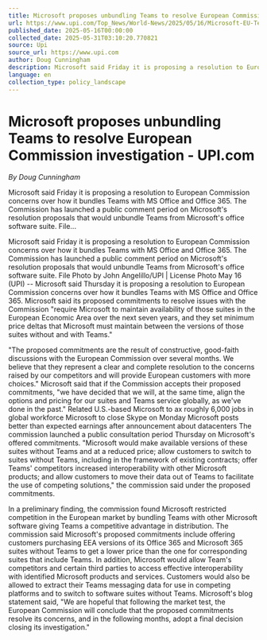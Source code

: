 ```yaml
---
title: Microsoft proposes unbundling Teams to resolve European Commission investigation - UPI.com
url: https://www.upi.com/Top_News/World-News/2025/05/16/Microsoft-EU-Teams-resolution-proposal/9121747403247/
published_date: 2025-05-16T00:00:00
collected_date: 2025-05-31T03:10:20.770821
source: Upi
source_url: https://www.upi.com
author: Doug Cunningham
description: Microsoft said Friday it is proposing a resolution to European Commission concerns over how it bundles Teams with MS Office and Office 365. The Commission has launched a public comment period on Microsoft's resolution proposals that would unbundle Teams from Microsoft's office software suite. File...
language: en
collection_type: policy_landscape
---
```


# Microsoft proposes unbundling Teams to resolve European Commission investigation - UPI.com

*By Doug Cunningham*

Microsoft said Friday it is proposing a resolution to European Commission concerns over how it bundles Teams with MS Office and Office 365. The Commission has launched a public comment period on Microsoft's resolution proposals that would unbundle Teams from Microsoft's office software suite. File...

Microsoft said Friday it is proposing a resolution to European Commission concerns over how it bundles Teams with MS Office and Office 365. The Commission has launched a public comment period on Microsoft's resolution proposals that would unbundle Teams from Microsoft's office software suite. File Photo by John Angelillo/UPI | License Photo 
 May 16 (UPI) -- Microsoft said Thursday it is proposing a resolution to European Commission concerns over how it bundles Teams with MS Office and Office 365. 
 Microsoft said its proposed commitments to resolve issues with the Commission "require Microsoft to maintain availability of those suites in the European Economic Area over the next seven years, and they set minimum price deltas that Microsoft must maintain between the versions of those suites without and with Teams."
 
 "The proposed commitments are the result of constructive, good-faith discussions with the European Commission over several months. We believe that they represent a clear and complete resolution to the concerns raised by our competitors and will provide European customers with more choices." 
 Microsoft said that if the Commission accepts their proposed commitments, "we have decided that we will, at the same time, align the options and pricing for our suites and Teams service globally, as we've done in the past."
 Related 
 U.S.-based Microsoft to ax roughly 6,000 jobs in global workforce 
 Microsoft to close Skype on Monday 
 Microsoft posts better than expected earnings after announcement about datacenters 
 The commission launched a public consultation period Thursday on Microsoft's offered commitments. 
 "Microsoft would make available versions of these suites without Teams and at a reduced price; allow customers to switch to suites without Teams, including in the framework of existing contracts; offer Teams' competitors increased interoperability with other Microsoft products; and allow customers to move their data out of Teams to facilitate the use of competing solutions," the commission said under the proposed commitments.
 
 In a preliminary finding, the commission found Microsoft restricted competition in the European market by bundling Teams with other Microsoft software giving Teams a competitive advantage in distribution. 
 The commission said Microsoft's proposed commitments include offering customers purchasing EEA versions of its Office 365 and Microsoft 365 suites without Teams to get a lower price than the one for corresponding suites that include Teams. 
 In addition, Microsoft would allow Team's competitors and certain third parties to access effective interoperability with identified Microsoft products and services. 
 Customers would also be allowed to extract their Teams messaging data for use in competing platforms and to switch to software suites without Teams. 
 Microsoft's blog statement said, "We are hopeful that following the market test, the European Commission will conclude that the proposed commitments resolve its concerns, and in the following months, adopt a final decision closing its investigation."